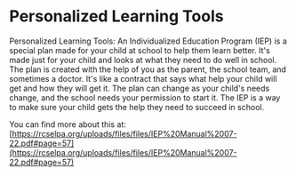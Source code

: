 # Personalized Learning Tools
Personalized Learning Tools: An Individualized Education Program (IEP) is a special plan made for your child at school to help them learn better. It's made just for your child and looks at what they need to do well in school. The plan is created with the help of you as the parent, the school team, and sometimes a doctor. It's like a contract that says what help your child will get and how they will get it. The plan can change as your child's needs change, and the school needs your permission to start it. The IEP is a way to make sure your child gets the help they need to succeed in school.

You can find more about this at: [https://rcselpa.org/uploads/files/files/IEP%20Manual%2007-22.pdf#page=57](https://rcselpa.org/uploads/files/files/IEP%20Manual%2007-22.pdf#page=57)
